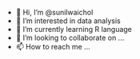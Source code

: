 - 👋 Hi, I’m @sunilwaichol
- 👀 I’m interested in data analysis
- 🌱 I’m currently learning R language
- 💞️ I’m looking to collaborate on ...
- 📫 How to reach me ...

<!---
sunilwaichol/sunilwaichol is a ✨ special ✨ repository because its `README.md` (this file) appears on your GitHub profile.
You can click the Preview link to take a look at your changes.
--->
